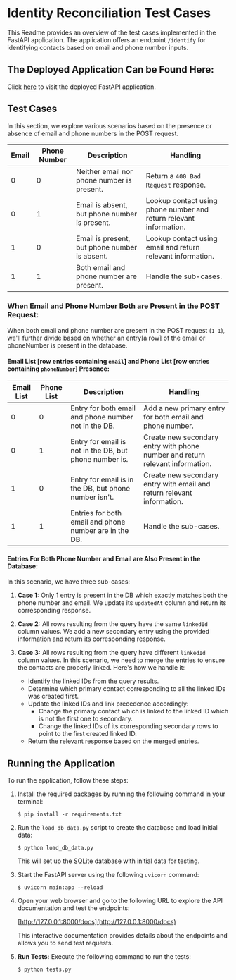 # Identity Reconciliation Test Cases

This Readme  provides an overview of the test cases implemented in the FastAPI application. The application offers an endpoint `/identify` for identifying contacts based on email and phone number inputs.

## The Deployed Application Can be Found Here:

Click [here](https://bitespeed-assignment-harit.onrender.com/docs) to visit the deployed FastAPI application.


## Test Cases

In this section, we explore various scenarios based on the presence or absence of email and phone numbers in the POST request.

| Email | Phone Number | Description                                 | Handling                                                    |
|-------|--------------|---------------------------------------------|-------------------------------------------------------------|
|   0   |      0       | Neither email nor phone number is present. | Return a `400 Bad Request` response.                       |
|   0   |      1       | Email is absent, but phone number is present. | Lookup contact using phone number and return relevant information. |
|   1   |      0       | Email is present, but phone number is absent. | Lookup contact using email and return relevant information.    |
|   1   |      1       | Both email and phone number are present.   | Handle the sub-cases. |

### When Email and Phone Number Both are Present in the POST Request:

When both email and phone number are present in the POST request (`1 1`), we'll further divide based on whether an entry[a row] of the email or phoneNumber is present in the database.

#### Email List [row entries containing `email`] and Phone List [row entries containing `phoneNumber`] Presence:

| Email List | Phone List | Description                                            | Handling                                                           |
|------------|------------|--------------------------------------------------------|--------------------------------------------------------------------|
|     0      |      0     | Entry for both email and phone number not in the DB.   | Add a new primary entry for both email and phone number.  |
|     0      |      1     | Entry for email is not in the DB, but phone number is.| Create new secondary entry with phone number and return relevant information. |
|     1      |      0     | Entry for email is in the DB, but phone number isn't.| Create new secondary entry with email and return relevant information.       |
|     1      |      1     | Entries for both email and phone number are in the DB.| Handle the sub-cases.    |

#### Entries For Both Phone Number and Email are Also Present in the Database:

In this scenario, we have three sub-cases:

1. **Case 1:** Only 1 entry is present in the DB which exactly matches both the phone number and email. We update its `updatedAt` column and return its corresponding response.

2. **Case 2:** All rows resulting from the query have the same `linkedId` column values. We add a new secondary entry using the provided information and return its corresponding response.

3. **Case 3:** All rows resulting from the query have different `linkedId` column values. In this scenario, we need to merge the entries to ensure the contacts are properly linked. Here's how we handle it:

   - Identify the linked IDs from the query results.
   - Determine which primary contact corresponding to all the linked IDs was created first.
   - Update the linked IDs and link precedence accordingly:
     - Change the primary contact which is linked to the linked ID which is not the first one to secondary.
     - Change the linked IDs of its corresponding secondary rows to point to the first created linked ID.
   - Return the relevant response based on the merged entries.

## Running the Application

To run the application, follow these steps:

1. Install the required packages by running the following command in your terminal:

    ```shell
    $ pip install -r requirements.txt
    ```

2. Run the `load_db_data.py` script to create the database and load initial data:

    ```shell
    $ python load_db_data.py
    ```

   This will set up the SQLite database with initial data for testing.

3. Start the FastAPI server using the following `uvicorn` command:

    ```shell
    $ uvicorn main:app --reload
    ```


4. Open your web browser and go to the following URL to explore the API documentation and test the endpoints:

   [http://127.0.0.1:8000/docs](http://127.0.0.1:8000/docs)

   This interactive documentation provides details about the endpoints and allows you to send test requests.


2. **Run Tests:** Execute the following command to run the tests:

    ```shell
    $ python tests.py
    ```
